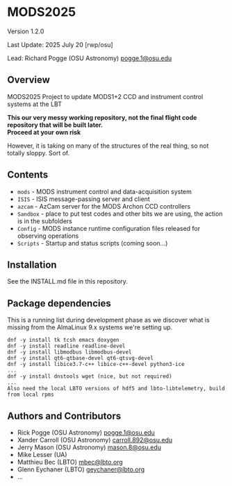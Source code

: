 # MODS2025
Version 1.2.0

Last Update: 2025 July 20 [rwp/osu]

Lead: Richard Pogge (OSU Astronomy) pogge.1@osu.edu

## Overview
MODS2025 Project to update MODS1+2 CCD and instrument control systems at the LBT

**This our very messy working repository, not the final flight code repository that will be built later.  
Proceed at your own risk**

However, it is taking on many of the structures of the real thing, so not totally sloppy.  Sort of.

## Contents

  * `mods` - MODS instrument control and data-acquisition system
  * `ISIS` - ISIS message-passing server and client
  * `azcam` - AzCam server for the MODS Archon CCD controllers
  * `Sandbox` - place to put test codes and other bits we are using, the action is in the subfolders
  * `Config` - MODS instance runtime configuration files released for observing operations
  * `Scripts` - Startup and status scripts (coming soon...)

## Installation

See the INSTALL.md file in this repository. 

## Package dependencies

This is a running list during development phase as we discover what is missing from the 
AlmaLinux 9.x systems we're setting up.

```shell
dnf -y install tk tcsh emacs doxygen
dnf -y install readline readline-devel
dnf -y install libmodbus libmodbus-devel
dnf -y install qt6-qtbase-devel qt6-qtsvg-devel
dnf -y install libice3.7-c++ libice-c++-devel python3-ice
...
dnf -y install dnstools wget (nice, but not required)
...
Also need the local LBTO versions of hdf5 and lbto-libtelemetry, build from local rpms
```

## Authors and Contributors

- Rick Pogge (OSU Astronomy) pogge.1@osu.edu
- Xander Carroll (OSU Astronomy) carroll.892@osu.edu
- Jerry Mason (OSU Astronomy) mason.8@osu.edu
- Mike Lesser (UA)
- Matthieu Bec (LBTO) mbec@lbto.org
- Glenn Eychaner (LBTO) geychaner@lbto.org
- ...
